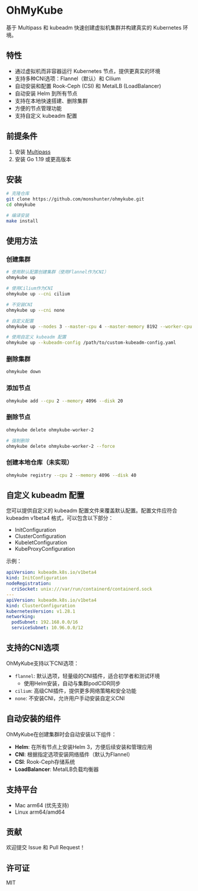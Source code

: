 # OhMyKube

基于 Multipass 和 kubeadm 快速创建虚拟机集群并构建真实的 Kubernetes 环境。

## 特性

- 通过虚拟机而非容器运行 Kubernetes 节点，提供更真实的环境
- 支持多种CNI选项：Flannel（默认）和 Cilium
- 自动安装和配置 Rook-Ceph (CSI) 和 MetalLB (LoadBalancer)
- 自动安装 Helm 到所有节点
- 支持在本地快速搭建、删除集群
- 方便的节点管理功能
- 支持自定义 kubeadm 配置

## 前提条件

1. 安装 [Multipass](https://multipass.run/)
2. 安装 Go 1.19 或更高版本

## 安装

```bash
# 克隆仓库
git clone https://github.com/monshunter/ohmykube.git
cd ohmykube

# 编译安装
make install
```

## 使用方法

### 创建集群

```bash
# 使用默认配置创建集群（使用Flannel作为CNI）
ohmykube up

# 使用Cilium作为CNI
ohmykube up --cni cilium

# 不安装CNI
ohmykube up --cni none

# 自定义配置
ohmykube up --nodes 3 --master-cpu 4 --master-memory 8192 --worker-cpu 2 --worker-memory 4096

# 使用自定义 kubeadm 配置
ohmykube up --kubeadm-config /path/to/custom-kubeadm-config.yaml
```

### 删除集群

```bash
ohmykube down
```

### 添加节点

```bash
ohmykube add --cpu 2 --memory 4096 --disk 20
```

### 删除节点

```bash
ohmykube delete ohmykube-worker-2

# 强制删除
ohmykube delete ohmykube-worker-2 --force
```

### 创建本地仓库（未实现）

```bash
ohmykube registry --cpu 2 --memory 4096 --disk 40
```

## 自定义 kubeadm 配置

您可以提供自定义的 kubeadm 配置文件来覆盖默认配置。配置文件应符合 kubeadm v1beta4 格式，可以包含以下部分：

- InitConfiguration
- ClusterConfiguration
- KubeletConfiguration
- KubeProxyConfiguration

示例：

```yaml
apiVersion: kubeadm.k8s.io/v1beta4
kind: InitConfiguration
nodeRegistration:
  criSocket: unix:///var/run/containerd/containerd.sock
---
apiVersion: kubeadm.k8s.io/v1beta4
kind: ClusterConfiguration
kubernetesVersion: v1.28.1
networking:
  podSubnet: 192.168.0.0/16
  serviceSubnet: 10.96.0.0/12
```

## 支持的CNI选项

OhMyKube支持以下CNI选项：

- `flannel`: 默认选项，轻量级的CNI插件，适合初学者和测试环境
  - 使用Helm安装，自动与集群podCIDR同步
- `cilium`: 高级CNI插件，提供更多网络策略和安全功能
- `none`: 不安装CNI，允许用户手动安装自定义CNI

## 自动安装的组件

OhMyKube在创建集群时会自动安装以下组件：

- **Helm**: 在所有节点上安装Helm 3，方便后续安装和管理应用
- **CNI**: 根据指定选项安装网络插件（默认为Flannel）
- **CSI**: Rook-Ceph存储系统
- **LoadBalancer**: MetalLB负载均衡器

## 支持平台

- Mac arm64 (优先支持)
- Linux arm64/amd64

## 贡献

欢迎提交 Issue 和 Pull Request！

## 许可证

MIT